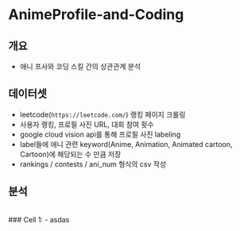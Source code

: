 # AnimeProfile-and-Coding

## 개요
- 애니 프사와 코딩 스킬 간의 상관관계 분석

## 데이터셋
- leetcode(`https://leetcode.com/`) 랭킹 페이지 크롤링
- 사용자 랭킹, 프로필 사진 URL, 대회 참여 횟수
- google cloud vision api를 통해 프로필 사진 labeling
- label들에 애니 관련 keyword(Anime, Animation, Animated cartoon, Cartoon)에 해당되는 수 만큼 저장
- rankings / contests / ani_num 형식의 csv 작성

## 분석
<br />
### Cell 1:
- asdas
